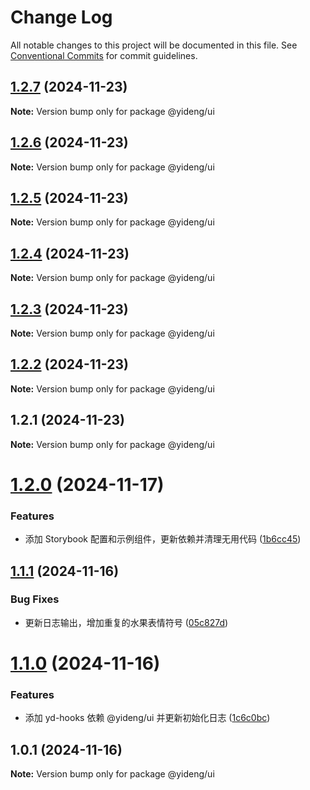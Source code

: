 # Change Log

All notable changes to this project will be documented in this file.
See [Conventional Commits](https://conventionalcommits.org) for commit guidelines.

## [1.2.7](https://github.com/lijinhai255/lerna-lib/compare/@yideng/ui@1.2.1...@yideng/ui@1.2.7) (2024-11-23)

**Note:** Version bump only for package @yideng/ui





## [1.2.6](https://github.com/lijinhai255/lerna-lib/compare/@yideng/ui@1.2.1...@yideng/ui@1.2.6) (2024-11-23)

**Note:** Version bump only for package @yideng/ui





## [1.2.5](https://github.com/lijinhai255/lerna-lib/compare/@yideng/ui@1.2.1...@yideng/ui@1.2.5) (2024-11-23)

**Note:** Version bump only for package @yideng/ui





## [1.2.4](https://github.com/lijinhai255/lerna-lib/compare/@yideng/ui@1.2.1...@yideng/ui@1.2.4) (2024-11-23)

**Note:** Version bump only for package @yideng/ui





## [1.2.3](https://github.com/lijinhai255/lerna-lib/compare/@yideng/ui@1.2.1...@yideng/ui@1.2.3) (2024-11-23)

**Note:** Version bump only for package @yideng/ui





## [1.2.2](https://github.com/lijinhai255/lerna-lib/compare/@yideng/ui@1.2.1...@yideng/ui@1.2.2) (2024-11-23)

**Note:** Version bump only for package @yideng/ui





## 1.2.1 (2024-11-23)

**Note:** Version bump only for package @yideng/ui





# [1.2.0](https://github.com/lgwebdream/yd-libs/compare/@yideng/ui@1.1.1...@yideng/ui@1.2.0) (2024-11-17)


### Features

* 添加 Storybook 配置和示例组件，更新依赖并清理无用代码 ([1b6cc45](https://github.com/lgwebdream/yd-libs/commit/1b6cc45e04789386b489f3283f98ca33219ef9d0))





## [1.1.1](https://github.com/lgwebdream/yd-libs/compare/@yideng/ui@1.1.0...@yideng/ui@1.1.1) (2024-11-16)


### Bug Fixes

* 更新日志输出，增加重复的水果表情符号 ([05c827d](https://github.com/lgwebdream/yd-libs/commit/05c827d4e148ad22a0299a2c57cac3396d0df828))





# [1.1.0](https://github.com/lgwebdream/yd-libs/compare/@yideng/ui@1.0.1...@yideng/ui@1.1.0) (2024-11-16)


### Features

* 添加 yd-hooks 依赖 @yideng/ui 并更新初始化日志 ([1c6c0bc](https://github.com/lgwebdream/yd-libs/commit/1c6c0bcef5b53076ddd9c0b00ab78cd7b0202f61))





## 1.0.1 (2024-11-16)

**Note:** Version bump only for package @yideng/ui
